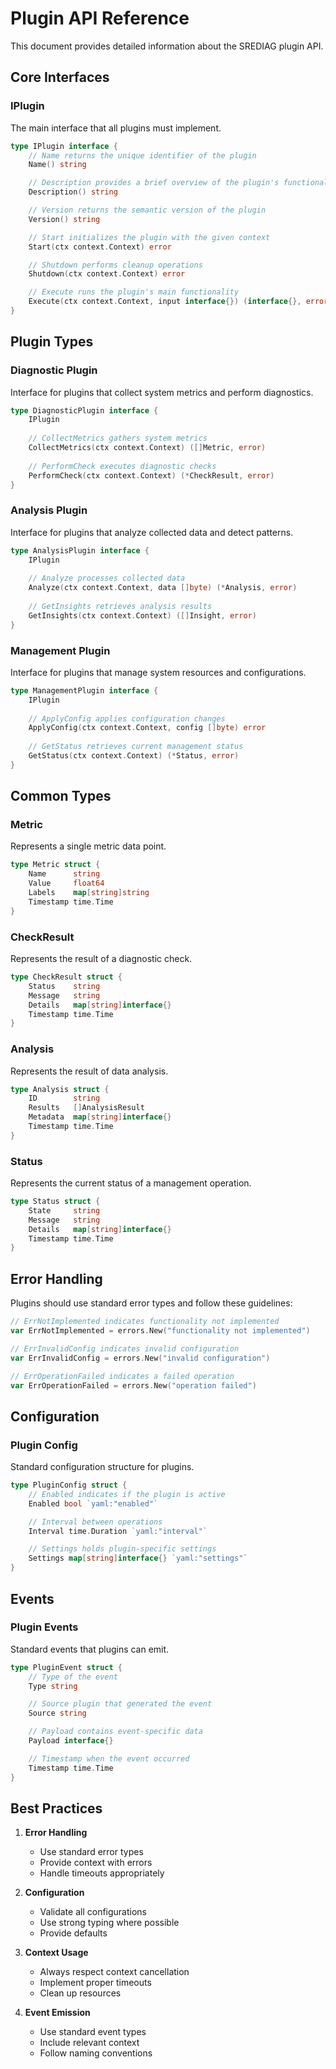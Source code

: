 # Plugin API Reference

This document provides detailed information about the SREDIAG plugin API.

## Core Interfaces

### IPlugin

The main interface that all plugins must implement.

```go
type IPlugin interface {
    // Name returns the unique identifier of the plugin
    Name() string

    // Description provides a brief overview of the plugin's functionality
    Description() string

    // Version returns the semantic version of the plugin
    Version() string

    // Start initializes the plugin with the given context
    Start(ctx context.Context) error

    // Shutdown performs cleanup operations
    Shutdown(ctx context.Context) error

    // Execute runs the plugin's main functionality
    Execute(ctx context.Context, input interface{}) (interface{}, error)
}
```

## Plugin Types

### Diagnostic Plugin

Interface for plugins that collect system metrics and perform diagnostics.

```go
type DiagnosticPlugin interface {
    IPlugin
    
    // CollectMetrics gathers system metrics
    CollectMetrics(ctx context.Context) ([]Metric, error)
    
    // PerformCheck executes diagnostic checks
    PerformCheck(ctx context.Context) (*CheckResult, error)
}
```

### Analysis Plugin

Interface for plugins that analyze collected data and detect patterns.

```go
type AnalysisPlugin interface {
    IPlugin
    
    // Analyze processes collected data
    Analyze(ctx context.Context, data []byte) (*Analysis, error)
    
    // GetInsights retrieves analysis results
    GetInsights(ctx context.Context) ([]Insight, error)
}
```

### Management Plugin

Interface for plugins that manage system resources and configurations.

```go
type ManagementPlugin interface {
    IPlugin
    
    // ApplyConfig applies configuration changes
    ApplyConfig(ctx context.Context, config []byte) error
    
    // GetStatus retrieves current management status
    GetStatus(ctx context.Context) (*Status, error)
}
```

## Common Types

### Metric

Represents a single metric data point.

```go
type Metric struct {
    Name      string
    Value     float64
    Labels    map[string]string
    Timestamp time.Time
}
```

### CheckResult

Represents the result of a diagnostic check.

```go
type CheckResult struct {
    Status    string
    Message   string
    Details   map[string]interface{}
    Timestamp time.Time
}
```

### Analysis

Represents the result of data analysis.

```go
type Analysis struct {
    ID        string
    Results   []AnalysisResult
    Metadata  map[string]interface{}
    Timestamp time.Time
}
```

### Status

Represents the current status of a management operation.

```go
type Status struct {
    State     string
    Message   string
    Details   map[string]interface{}
    Timestamp time.Time
}
```

## Error Handling

Plugins should use standard error types and follow these guidelines:

```go
// ErrNotImplemented indicates functionality not implemented
var ErrNotImplemented = errors.New("functionality not implemented")

// ErrInvalidConfig indicates invalid configuration
var ErrInvalidConfig = errors.New("invalid configuration")

// ErrOperationFailed indicates a failed operation
var ErrOperationFailed = errors.New("operation failed")
```

## Configuration

### Plugin Config

Standard configuration structure for plugins.

```go
type PluginConfig struct {
    // Enabled indicates if the plugin is active
    Enabled bool `yaml:"enabled"`

    // Interval between operations
    Interval time.Duration `yaml:"interval"`

    // Settings holds plugin-specific settings
    Settings map[string]interface{} `yaml:"settings"`
}
```

## Events

### Plugin Events

Standard events that plugins can emit.

```go
type PluginEvent struct {
    // Type of the event
    Type string

    // Source plugin that generated the event
    Source string

    // Payload contains event-specific data
    Payload interface{}

    // Timestamp when the event occurred
    Timestamp time.Time
}
```

## Best Practices

1. **Error Handling**
   - Use standard error types
   - Provide context with errors
   - Handle timeouts appropriately

2. **Configuration**
   - Validate all configurations
   - Use strong typing where possible
   - Provide defaults

3. **Context Usage**
   - Always respect context cancellation
   - Implement proper timeouts
   - Clean up resources

4. **Event Emission**
   - Use standard event types
   - Include relevant context
   - Follow naming conventions
